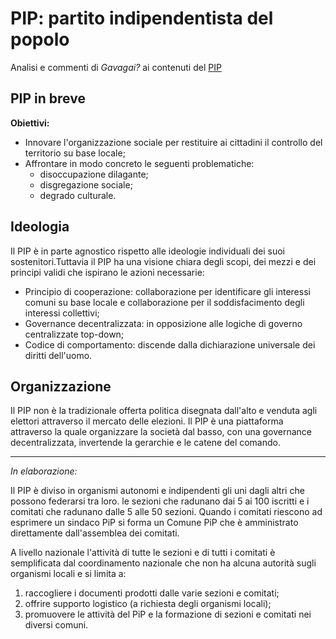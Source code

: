 # PIP: partito indipendentista del popolo
Analisi e commenti di *Gavagai?* ai contenuti del [PIP](https://partitoindipendentistadelpopolo.wordpress.com/)

## PIP in breve

**Obiettivi:**
- Innovare l'organizzazione sociale per restituire ai cittadini il controllo del territorio su base locale;
- Affrontare in modo concreto le seguenti problematiche:
  - disoccupazione dilagante;
  - disgregazione sociale;
  - degrado culturale.

## Ideologia
Il PIP è in parte agnostico rispetto alle ideologie individuali dei suoi sostenitori.Tuttavia il PIP ha una visione chiara degli scopi, dei mezzi e dei principi validi che ispirano le azioni necessarie:
- Principio di cooperazione: collaborazione per identificare gli interessi comuni su base locale e collaborazione per il soddisfacimento degli interessi collettivi;
- Governance decentralizzata: in opposizione alle logiche di governo centralizzate top-down;
- Codice di comportamento: discende dalla dichiarazione universale dei diritti dell'uomo.

## Organizzazione

Il PIP non è la tradizionale offerta politica disegnata dall'alto e venduta agli elettori attraverso il mercato delle elezioni. Il PIP è una piattaforma attraverso la quale organizzare la società dal basso, con una governance decentralizzata, invertende la gerarchie e le catene del comando.

----
*In elaborazione:*

Il PIP è diviso in organismi autonomi e indipendenti gli uni dagli altri che possono federarsi tra loro. le sezioni che radunano dai 5 ai 100 iscritti e i comitati che radunano dalle 5 alle 50 sezioni. Quando i comitati riescono ad esprimere un sindaco PiP si forma un Comune PiP che è amministrato direttamente dall'assemblea dei comitati.

A livello nazionale l'attività di tutte le sezioni e di tutti i comitati è semplificata dal coordinamento nazionale che non ha alcuna autorità sugli organismi locali e si limita a:
1) raccogliere i documenti prodotti dalle varie sezioni e comitati; 
2) offrire supporto logistico (a richiesta degli organismi locali); 
3) promuovere le attività del PiP e la formazione di sezioni e comitati nei diversi comuni.
